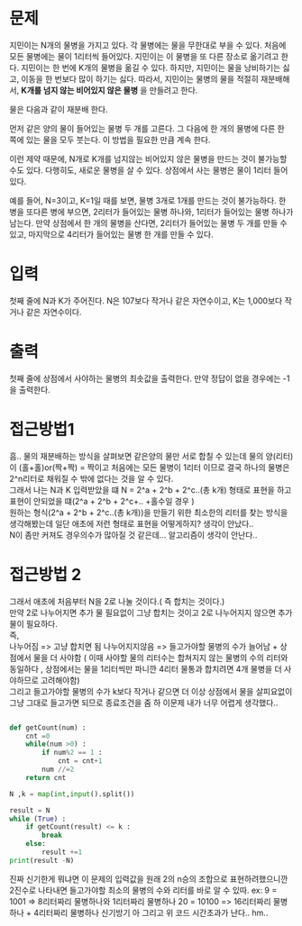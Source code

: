 # 문제
지민이는 N개의 물병을 가지고 있다. 각 물병에는 물을 무한대로 부을 수 있다. 처음에 모든 물병에는 물이 1리터씩 들어있다. 지민이는 이 물병을 또 다른 장소로 옮기려고 한다. 지민이는 한 번에 K개의 물병을 옮길 수 있다. 하지만, 지민이는 물을 낭비하기는 싫고, 이동을 한 번보다 많이 하기는 싫다. 따라서, 지민이는 물병의 물을 적절히 재분배해서, __K개를 넘지 않는 비어있지 않은 물병__ 을 만들려고 한다.

물은 다음과 같이 재분배 한다.

먼저 같은 양의 물이 들어있는 물병 두 개를 고른다. 그 다음에 한 개의 물병에 다른 한 쪽에 있는 물을 모두 붓는다. 이 방법을 필요한 만큼 계속 한다.

이런 제약 때문에, N개로 K개를 넘지않는 비어있지 않은 물병을 만드는 것이 불가능할 수도 있다. 다행히도, 새로운 물병을 살 수 있다. 상점에서 사는 물병은 물이 1리터 들어있다.

예를 들어, N=3이고, K=1일 때를 보면, 물병 3개로 1개를 만드는 것이 불가능하다. 한 병을 또다른 병에 부으면, 2리터가 들어있는 물병 하나와, 1리터가 들어있는 물병 하나가 남는다. 만약 상점에서 한 개의 물병을 산다면, 2리터가 들어있는 물병 두 개를 만들 수 있고, 마지막으로 4리터가 들어있는 물병 한 개를 만들 수 있다.

# 입력
첫째 줄에 N과 K가 주어진다. N은 107보다 작거나 같은 자연수이고, K는 1,000보다 작거나 같은 자연수이다.

# 출력
첫째 줄에 상점에서 사야하는 물병의 최솟값을 출력한다. 만약 정답이 없을 경우에는 -1을 출력한다.


# 접근방법1
흠.. 
물의 재분배하는 방식을 살펴보면 같은양의 물만 서로 합칠 수 있는데 물의 양(리터)이 (홀+홀)or(짝+짝) = 짝이고 처음에는 모든 물병이 1리터 이므로 결국 하나의 물병은 2^n리터로 채워질 수 밖에 없다는 것을 알 수 있다.   
그래서 나는 N과 K 입력받았을 떄 N = 2^a + 2^b + 2^c..(총 k개) 형태로 표현을 하고 표현이 안되었을 떄(2^a + 2^b + 2^c+.. +홀수일 경우 )  
원하는 형식(2^a + 2^b + 2^c..(총 k개))을 만들기 위한 최소한의 리터를 찾는 방식을 생각해봤는데 일단 애초에 저런 형태로 표현을 어떻게하지? 생각이 안났다..  
N이 좀만 커져도 경우의수가 많아질 것 같은데... 알고리즘이 생각이 안난다..   

# 접근방법 2
그래서 애초에 처음부터 N을 2로 나눌 것이다.( 즉 합치는 것이다.)   
만약 2로 나누어지면 추가 물 필요없이 그냥 합치는 것이고 2로 나누어지지 않으면 추가 물이 필요하다.   
즉,    
나누어짐 => 고냥 합치면 됨
나누어지지않음 => 들고가야할 물병의 수가 늘어남 + 상점에서 물을 더 사야함 ( 이때 사야할 물의 리터수는 합쳐지지 않는 물병의 수의 리터와 동일하다 , 상점에서는 물을 1리터씩만 파니깐 4리터 물통과 합치려면 4개 물병을 더 사야하므로 고려해야함)   
그리고 들고가야할 물병의 수가 k보다 작거나 같으면 더 이상 상점에서 물을 살피요없이 그냥 그대로 들고가면 되므로 종료조건을 줌
하 이문제 내가 너무 어렵게 생각했다.. 
```python

def getCount(num) :
    cnt =0
    while(num >0) :
        if num%2 == 1 :
            cnt = cnt+1
        num //=2
    return cnt

N ,k = map(int,input().split())

result = N
while (True) :
    if getCount(result) <= k :
        break
    else:
        result +=1
print(result -N)
```
진짜 신기한게 뭐냐면 이 문제의 입력값을 원래 2의 n승의 조합으로 표현하려했으니깐 2진수로 나타내면 들고가야할 최소의 물병의 수와 리터를 바로 알 수 있따.
ex: 9 = 1001 => 8리터짜리 물병하나와 1리터짜리 물병하나 20 = 10100 => 16리터짜리 물병하나 + 4리터짜리 물병하나 신기방기
아 그리고 위 코드 시간초과가 난다..
hm..
